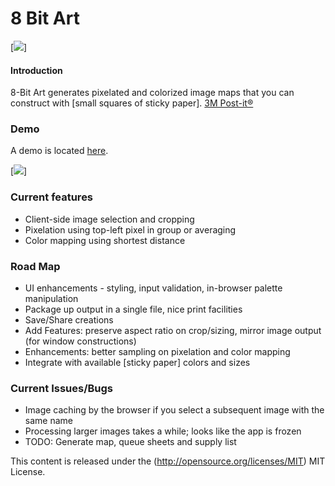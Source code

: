 8 Bit Art
=========
[<img src="https://8-bit-art.s3-us-west-2.amazonaws.com/img/8bit_examples.jpg">]

#### Introduction ####
8-Bit Art generates pixelated and colorized image maps that you can construct with [small squares of sticky paper].
[3M Post-it&reg;](http://www.post-it.com/)


### Demo ###

A demo is located [here](https://8-bit-art.s3-us-west-2.amazonaws.com/index.html).

[<img src="https://8-bit-art.s3-us-west-2.amazonaws.com/img/screenshot.jpg">]


### Current features ###

* Client-side image selection and cropping
* Pixelation using top-left pixel in group or averaging
* Color mapping using shortest distance


### Road Map ###

* UI enhancements - styling, input validation, in-browser palette manipulation
* Package up output in a single file, nice print facilities
* Save/Share creations
* Add Features: preserve aspect ratio on crop/sizing, mirror image output (for window constructions)
* Enhancements: better sampling on pixelation and color mapping
* Integrate with available [sticky paper] colors and sizes


### Current Issues/Bugs ###

* Image caching by the browser if you select a subsequent image with the same name 
* Processing larger images takes a while; looks like the app is frozen
* TODO: Generate map, queue sheets and supply list


This content is released under the (http://opensource.org/licenses/MIT) MIT License.
